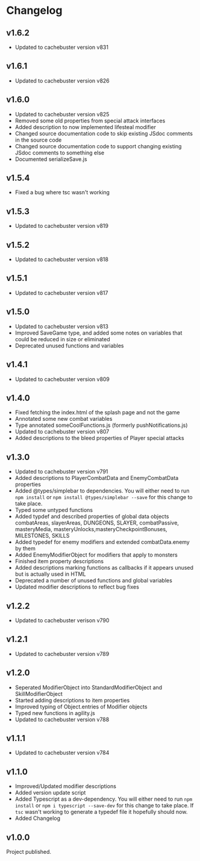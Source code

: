 # Changelog
## v1.6.2
- Updated to cachebuster version v831
## v1.6.1
- Updated to cachebuster version v826
## v1.6.0
- Updated to cachebuster version v825
- Removed some old properties from special attack interfaces
- Added description to now implemented lifesteal modifier
- Changed source documentation code to skip existing JSdoc comments in the source code
- Changed source documentation code to support changing existing JSdoc comments to something else
- Documented serializeSave.js
## v1.5.4
- Fixed a bug where tsc wasn't working
## v1.5.3
- Updated to cachebuster version v819
## v1.5.2
- Updated to cachebuster version v818
## v1.5.1
- Updated to cachebuster version v817
## v1.5.0
- Updated to cachebuster version v813
- Improved SaveGame type, and added some notes on variables that could be reduced in size or eliminated
- Deprecated unused functions and variables
## v1.4.1
- Updated to cachebuster version v809
## v1.4.0
- Fixed fetching the index.html of the splash page and not the game
- Annotated some new combat variables
- Type annotated someCoolFunctions.js (formerly pushNotifications.js)
- Updated to cachebuster version v807
- Added descriptions to the bleed properties of Player special attacks
## v1.3.0
- Updated to cachebuster version v791
- Added descriptions to PlayerCombatData and EnemyCombatData properties
- Added @types/simplebar to dependencies. You will either need to run `npm install` or `npm install @types/simplebar --save` for this change to take place.
- Typed some untyped functions
- Added typdef and described properties of global data objects combatAreas, slayerAreas, DUNGEONS, SLAYER, combatPassive, masteryMedia, masteryUnlocks,masteryCheckpointBonuses, MILESTONES, SKILLS
- Added typedef for enemy modifiers and extended combatData.enemy by them
- Added EnemyModifierObject for modifiers that apply to monsters
- Finished item property descriptions
- Added descriptions marking functions as callbacks if it appears unused but is actually used in HTML
- Deprecated a number of unused functions and global variables
- Updated modifier descriptions to reflect bug fixes
## v1.2.2
- Updated to cachebuster verison v790
## v1.2.1
- Updated to cachebuster version v789
## v1.2.0
- Seperated ModifierObject into StandardModifierObject and SkillModifierObject
- Started adding descriptions to item properties
- Improved typing of Object.entries of Modifier objects
- Typed new functions in agility.js
- Updated to cachebuster version v788
## v1.1.1
- Updated to cachebuster version v784
## v1.1.0
- Improved/Updated modifier descriptions
- Added version update script
- Added Typescript as a dev-dependency. You will either need to run `npm install` or `npm i typescript --save-dev` for this change to take place. If `tsc` wasn't working to generate a typedef file it hopefully should now.
- Added Changelog
## v1.0.0
Project published.
